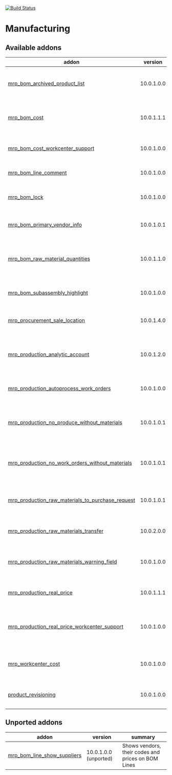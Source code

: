 [![Build Status](https://travis-ci.org/Tawasta/mrp.svg?branch=10.0)](https://travis-ci.org/Tawasta/mrp)

Manufacturing
=============

[//]: # (addons)

Available addons
----------------
addon | version | summary
--- | --- | ---
[mrp_bom_archived_product_list](mrp_bom_archived_product_list/) | 10.0.1.0.0 | Shows if BOM contains products that have since been archived
[mrp_bom_cost](mrp_bom_cost/) | 10.0.1.1.1 | Shows the cost of a BOM based on its components' prices
[mrp_bom_cost_workcenter_support](mrp_bom_cost_workcenter_support/) | 10.0.1.0.0 | Shows the workcenter operation costs on BOM
[mrp_bom_line_comment](mrp_bom_line_comment/) | 10.0.1.0.0 | Allow adding a comment for BoM line
[mrp_bom_lock](mrp_bom_lock/) | 10.0.1.0.0 | Prevent product BOMs from being edited
[mrp_bom_primary_vendor_info](mrp_bom_primary_vendor_info/) | 10.0.1.0.1 | Helper fields for showing primary vendor's info
[mrp_bom_raw_material_quantities](mrp_bom_raw_material_quantities/) | 10.0.1.1.0 | Helper module for calculating total raw material requirements of a BOM
[mrp_bom_subassembly_highlight](mrp_bom_subassembly_highlight/) | 10.0.1.0.0 | Indicate in treeview if BOM contains subassemblies
[mrp_procurement_sale_location](mrp_procurement_sale_location/) | 10.0.1.4.0 | Fetches procurement location from its sale line
[mrp_production_analytic_account](mrp_production_analytic_account/) | 10.0.1.2.0 | Allows fetching MO stock locations from analytic account
[mrp_production_autoprocess_work_orders](mrp_production_autoprocess_work_orders/) | 10.0.1.0.0 | Created Work Orders get completed instantly
[mrp_production_no_produce_without_materials](mrp_production_no_produce_without_materials/) | 10.0.1.0.1 | Hides 'Produce' button from MO if raw materials are missing
[mrp_production_no_work_orders_without_materials](mrp_production_no_work_orders_without_materials/) | 10.0.1.0.1 | Hides 'Create Work Orders' button from MO if raw materials are missing
[mrp_production_raw_materials_to_purchase_request](mrp_production_raw_materials_to_purchase_request/) | 10.0.1.0.1 | Purchase request creation from manufacturing order
[mrp_production_raw_materials_transfer](mrp_production_raw_materials_transfer/) | 10.0.2.0.0 | Quick Transfer of Raw Materials to MO Location
[mrp_production_raw_materials_warning_field](mrp_production_raw_materials_warning_field/) | 10.0.1.0.0 | Helper field indicating if materials are available and assigned
[mrp_production_real_price](mrp_production_real_price/) | 10.0.1.1.1 | Manufactured product value depends on used quants
[mrp_production_real_price_workcenter_support](mrp_production_real_price_workcenter_support/) | 10.0.1.0.0 | Add workcenter cost to FIFO real price manufactured products
[mrp_workcenter_cost](mrp_workcenter_cost/) | 10.0.1.0.0 | Adds a service product to work center for calculating costs
[product_revisioning](product_revisioning/) | 10.0.1.0.0 | Revision a product and replace it in BOMs


Unported addons
---------------
addon | version | summary
--- | --- | ---
[mrp_bom_line_show_suppliers](mrp_bom_line_show_suppliers/) | 10.0.1.0.0 (unported) | Shows vendors, their codes and prices on BOM Lines

[//]: # (end addons)
